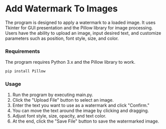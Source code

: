 # Add Watermark To Images

The program is designed to apply a watermark to a loaded image. It uses Tkinter for GUI presentation and 
the Pillow library for image processing. Users have the ability to upload an image, input desired text, 
and customize parameters such as position, font style, size, and color.

### Requirements
The program requires Python 3.x and the Pillow library to work.
```bash
pip install Pillow
```



### Usage
1. Run the program by executing main.py.
2. Click the "Upload File" button to select an image.
3. Enter the text you want to use as a watermark and click "Confirm."
4. You can move the text around the image by clicking and dragging.
5. Adjust font style, size, opacity, and text color.
6. At the end, click the "Save File" button to save the watermarked image.
